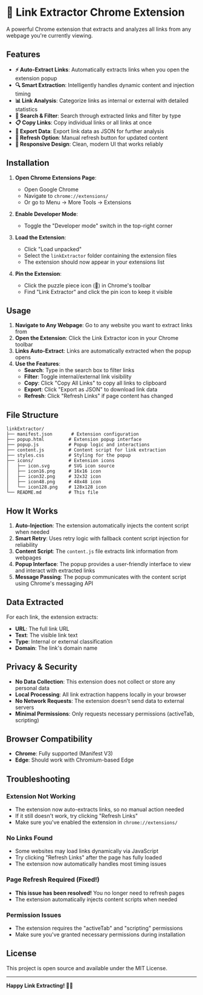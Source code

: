 # 🔗 Link Extractor Chrome Extension

A powerful Chrome extension that extracts and analyzes all links from any webpage you're currently viewing.

## Features

- **⚡ Auto-Extract Links**: Automatically extracts links when you open the extension popup
- **🔍 Smart Extraction**: Intelligently handles dynamic content and injection timing
- **📊 Link Analysis**: Categorize links as internal or external with detailed statistics
- **🔎 Search & Filter**: Search through extracted links and filter by type
- **📋 Copy Links**: Copy individual links or all links at once
- **📄 Export Data**: Export link data as JSON for further analysis
- **🔄 Refresh Option**: Manual refresh button for updated content
- **📱 Responsive Design**: Clean, modern UI that works reliably

## Installation

1. **Open Chrome Extensions Page**:
   - Open Google Chrome
   - Navigate to `chrome://extensions/`
   - Or go to Menu → More Tools → Extensions

2. **Enable Developer Mode**:
   - Toggle the "Developer mode" switch in the top-right corner

3. **Load the Extension**:
   - Click "Load unpacked"
   - Select the `linkExtractor` folder containing the extension files
   - The extension should now appear in your extensions list

4. **Pin the Extension**:
   - Click the puzzle piece icon (🧩) in Chrome's toolbar
   - Find "Link Extractor" and click the pin icon to keep it visible

## Usage

1. **Navigate to Any Webpage**: Go to any website you want to extract links from
2. **Open the Extension**: Click the Link Extractor icon in your Chrome toolbar
3. **Links Auto-Extract**: Links are automatically extracted when the popup opens
4. **Use the Features**:
   - **Search**: Type in the search box to filter links
   - **Filter**: Toggle internal/external link visibility
   - **Copy**: Click "Copy All Links" to copy all links to clipboard
   - **Export**: Click "Export as JSON" to download link data
   - **Refresh**: Click "Refresh Links" if page content has changed

## File Structure

```
linkExtractor/
├── manifest.json       # Extension configuration
├── popup.html         # Extension popup interface
├── popup.js           # Popup logic and interactions
├── content.js         # Content script for link extraction
├── styles.css         # Styling for the popup
├── icons/             # Extension icons
│   ├── icon.svg       # SVG icon source
│   ├── icon16.png     # 16x16 icon
│   ├── icon32.png     # 32x32 icon
│   ├── icon48.png     # 48x48 icon
│   └── icon128.png    # 128x128 icon
└── README.md          # This file
```

## How It Works

1. **Auto-Injection**: The extension automatically injects the content script when needed
2. **Smart Retry**: Uses retry logic with fallback content script injection for reliability  
3. **Content Script**: The `content.js` file extracts link information from webpages
4. **Popup Interface**: The popup provides a user-friendly interface to view and interact with extracted links
5. **Message Passing**: The popup communicates with the content script using Chrome's messaging API

## Data Extracted

For each link, the extension extracts:
- **URL**: The full link URL
- **Text**: The visible link text
- **Type**: Internal or external classification
- **Domain**: The link's domain name

## Privacy & Security

- **No Data Collection**: This extension does not collect or store any personal data
- **Local Processing**: All link extraction happens locally in your browser
- **No Network Requests**: The extension doesn't send data to external servers
- **Minimal Permissions**: Only requests necessary permissions (activeTab, scripting)

## Browser Compatibility

- **Chrome**: Fully supported (Manifest V3)
- **Edge**: Should work with Chromium-based Edge

## Troubleshooting

### Extension Not Working
- The extension now auto-extracts links, so no manual action needed
- If it still doesn't work, try clicking "Refresh Links"
- Make sure you've enabled the extension in `chrome://extensions/`

### No Links Found
- Some websites may load links dynamically via JavaScript
- Try clicking "Refresh Links" after the page has fully loaded
- The extension now automatically handles most timing issues

### Page Refresh Required (Fixed!)
- **This issue has been resolved!** You no longer need to refresh pages
- The extension automatically injects content scripts when needed

### Permission Issues
- The extension requires the "activeTab" and "scripting" permissions
- Make sure you've granted necessary permissions during installation

## License

This project is open source and available under the MIT License.

---

**Happy Link Extracting! 🔗✨**

